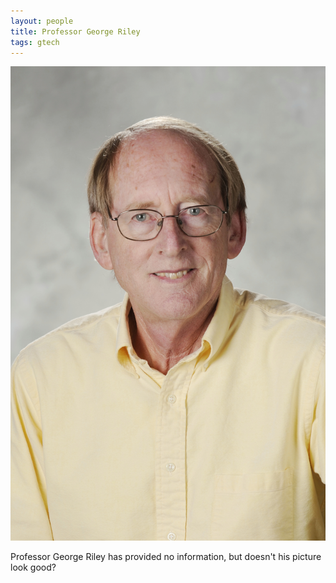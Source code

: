 ```yaml
---
layout: people
title: Professor George Riley
tags: gtech
---
```


![headshot](/images/GeorgeRiley131021BR417.jpg)

Professor George Riley has provided no information, but doesn't his picture look good?